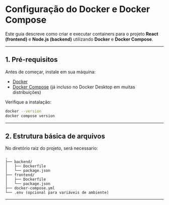 # Configuração do Docker e Docker Compose

Este guia descreve como criar e executar containers para o projeto **React (frontend)** e **Node.js (backend)** utilizando **Docker** e **Docker Compose**.

---

## 1. Pré-requisitos

Antes de começar, instale em sua máquina:

- [Docker](https://docs.docker.com/get-docker/)  
- [Docker Compose](https://docs.docker.com/compose/install/) (já incluso no Docker Desktop em muitas distribuições)

Verifique a instalação:

```bash
docker --version
docker compose version
```

---

## 2. Estrutura básica de arquivos

No diretório raiz do projeto,  será necessario:

```
.
├── backend/
│   ├── Dockerfile
│   └── package.json
├── frontend/
│   ├── Dockerfile
│   └── package.json
├── docker-compose.yml
└── .env (opcional para variáveis de ambiente)
```

---
